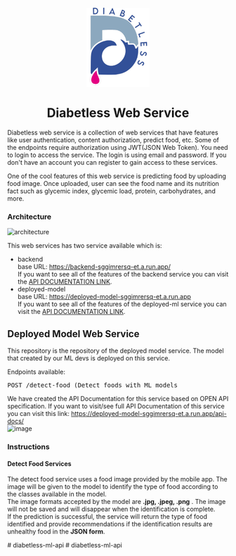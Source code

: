 <p align="center">
  <img src="https://github.com/Diabetless/.github/blob/main/assets/Diabetless%20Logo.png" alt="Konva logo" height="180" />
</p>

<h1 align="center">Diabetless Web Service</h1>

Diabetless web service is a collection of web services that have features like user authentication, content authorization, predict food, etc. Some of the endpoints require authorization using 
JWT(JSON Web Token). You need to login to access the service. The login is using email and password. If you don't have an account you can register to gain access to these services.

One of the cool features of this web service is predicting food by uploading food image. Once uploaded, user can see the food name and its nutrition fact such as glycemic index, glycemic load, protein,
carbohydrates, and more.

<h3>Architecture</h3>

![architecture](https://github.com/Diabetless/ML-Deployment/assets/101824833/e6ee50e0-5ba0-4b4b-8e1c-c4b3c8cc88d9)

This web services has two service available which is:
- backend
  <br/> base URL: https://backend-sggimrersq-et.a.run.app/
  <br/>If you want to see all of the features of the backend service you can visit the <a href="https://backend-sggimrersq-et.a.run.app/api-docs/">API DOCUMENTATION LINK</a>.
- deployed-model
  <br/> base URL: https://deployed-model-sggimrersq-et.a.run.app
  <br/>If you want to see all of the features of the deployed-ml service you can visit the <a href="https://deployed-model-sggimrersq-et.a.run.app/api-docs">API DOCUMENTATION LINK</a>.

<h2>Deployed Model Web Service</h2>

This repository is the repository of the deployed model service. The model that created by our ML devs is deployed on this service.

Endpoints available:
<pre>POST /detect-food (Detect foods with ML models</pre>

We have created the API Documentation for this service based on OPEN API specification. If you want to visit/see full API Documentation of this service you can visit this link: https://deployed-model-sggimrersq-et.a.run.app/api-docs/
<br/>
![image](https://github.com/Diabetless/ML-Deployment/assets/101824833/e5156c67-a9ef-4494-ae8c-f4de4f09107b)


<h3>Instructions</h3>
<h4>Detect Food Services</h4>
The detect food service uses a food image provided by the mobile app. The image will be given to the model to identify the type of food according to the classes available in the model. <br>
The image formats accepted by the model are <strong>.jpg, .jpeg, .png</strong> . The image will not be saved and will disappear when the identification is complete. <br>
If the prediction is successful, the service will return the type of food identified and provide recommendations if the identification results are unhealthy food in the <strong>JSON form</strong>.

#   d i a b e t l e s s - m l - a p i 
 
 #   d i a b e t l e s s - m l - a p i 
 
 